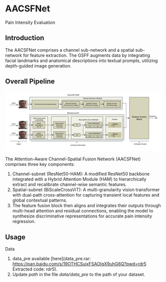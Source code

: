 # AACSFNet
Pain Intensity Evaluation

## Introduction <a name="Abstract"></a>
The AACSFNet comprises a channel sub-network and a spatial sub-network for feature extraction. The GSFF augments data by integrating facial landmarks and anatomical descriptions into textual prompts, utilizing depth-guided image generation. 

## Overall Pipeline

![architecture](./image/method.png)

The Attention-Aware Channel-Spatial Fusion Network (AACSFNet) comprises three key components:  
1) Channel-subnet (ResNet50-HAM): A modified ResNet50 backbone integrated with a Hybrid Attention Module (HAM) to hierarchically extract and recalibrate channel-wise semantic features.
2) Spatial-subnet (BiScaleCrossViT): A multi-granularity vision transformer with dual-path cross-attention for capturing transient local features and global contextual patterns.
3) The feature fusion block then aligns and integrates their outputs through multi-head attention and residual connections, enabling the model to synthesize discriminative representations for accurate pain intensity regression.  

## Usage

Data

1) data_pre available [here](data_pre.rar: https://pan.baidu.com/s/19OTHCSuixFSAOIqX9uhG6Q?pwd=rdr5    Extracted code: rdr5).
2) Update *path* in the file *data/data_pre* to the path of your dataset.

